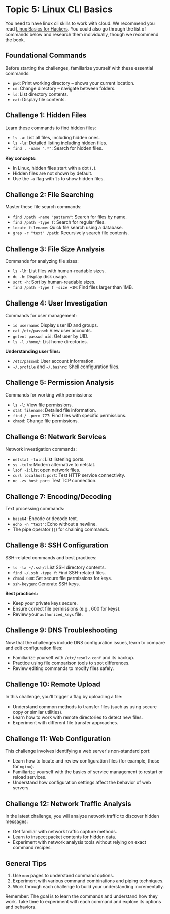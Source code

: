 # Topic 5: Linux CLI Basics

You need to have linux cli skills to work with cloud. We recommend you read [Linux Basics for Hackers](https://nostarch.com/linuxbasicsforhackers#content). You could also go through the list of commands below and research them individually, though we recommend the book.

## Foundational Commands

Before starting the challenges, familiarize yourself with these essential commands:

- `pwd`: Print working directory – shows your current location.
- `cd`: Change directory – navigate between folders.
- `ls`: List directory contents.
- `cat`: Display file contents.

## Challenge 1: Hidden Files

Learn these commands to find hidden files:

- `ls -a`: List all files, including hidden ones.
- `ls -la`: Detailed listing including hidden files.
- `find . -name ".*"`: Search for hidden files.

**Key concepts:**

- In Linux, hidden files start with a dot (`.`).
- Hidden files are not shown by default.
- Use the `-a` flag with `ls` to show hidden files.

## Challenge 2: File Searching

Master these file search commands:

- `find /path -name "pattern"`: Search for files by name.
- `find /path -type f`: Search for regular files.
- `locate filename`: Quick file search using a database.
- `grep -r "text" /path`: Recursively search file contents.

## Challenge 3: File Size Analysis

Commands for analyzing file sizes:

- `ls -lh`: List files with human-readable sizes.
- `du -h`: Display disk usage.
- `sort -h`: Sort by human-readable sizes.
- `find /path -type f -size +1M`: Find files larger than 1MB.

## Challenge 4: User Investigation

Commands for user management:

- `id username`: Display user ID and groups.
- `cat /etc/passwd`: View user accounts.
- `getent passwd uid`: Get user by UID.
- `ls -l /home/`: List home directories.

**Understanding user files:**

- `/etc/passwd`: User account information.
- `~/.profile` and `~/.bashrc`: Shell configuration files.

## Challenge 5: Permission Analysis

Commands for working with permissions:

- `ls -l`: View file permissions.
- `stat filename`: Detailed file information.
- `find / -perm 777`: Find files with specific permissions.
- `chmod`: Change file permissions.

## Challenge 6: Network Services

Network investigation commands:

- `netstat -tuln`: List listening ports.
- `ss -tuln`: Modern alternative to netstat.
- `lsof -i`: List open network files.
- `curl localhost:port`: Test HTTP service connectivity.
- `nc -zv host port`: Test TCP connection.

## Challenge 7: Encoding/Decoding

Text processing commands:

- `base64`: Encode or decode text.
- `echo -n "text"`: Echo without a newline.
- The pipe operator (`|`) for chaining commands.

## Challenge 8: SSH Configuration

SSH-related commands and best practices:

- `ls -la ~/.ssh/`: List SSH directory contents.
- `find ~/.ssh -type f`: Find SSH-related files.
- `chmod 600`: Set secure file permissions for keys.
- `ssh-keygen`: Generate SSH keys.

**Best practices:**

- Keep your private keys secure.
- Ensure correct file permissions (e.g., 600 for keys).
- Review your `authorized_keys` file.

## Challenge 9: DNS Troubleshooting

Now that the challenges include DNS configuration issues, learn to compare and edit configuration files:

- Familiarize yourself with `/etc/resolv.conf` and its backup.
- Practice using file comparison tools to spot differences.
- Review editing commands to modify files safely.

## Challenge 10: Remote Upload

In this challenge, you'll trigger a flag by uploading a file:

- Understand common methods to transfer files (such as using secure copy or similar utilities).
- Learn how to work with remote directories to detect new files.
- Experiment with different file transfer approaches.

## Challenge 11: Web Configuration

This challenge involves identifying a web server's non-standard port:

- Learn how to locate and review configuration files (for example, those for `nginx`).
- Familiarize yourself with the basics of service management to restart or reload services.
- Understand how configuration settings affect the behavior of web servers.

## Challenge 12: Network Traffic Analysis

In the latest challenge, you will analyze network traffic to discover hidden messages:

- Get familiar with network traffic capture methods.
- Learn to inspect packet contents for hidden data.
- Experiment with network analysis tools without relying on exact command recipes.

## General Tips

1. Use `man` pages to understand command options.
2. Experiment with various command combinations and piping techniques.
3. Work through each challenge to build your understanding incrementally.

Remember: The goal is to learn the commands and understand how they work. Take time to experiment with each command and explore its options and behaviors.
